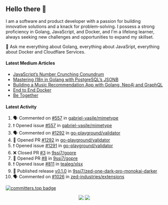 ## Hello there 👋

I am a software and product developer with a passion for building innovative solutions and a knack for problem-solving. I possess a strong proficiency in Golang, JavaScript, and Docker, and I'm a lifelong learner, always seeking new challenges and opportunities to expand my skillset.

💬 Ask me everything about Golang, everything about JavaSript, everything about Docker and Cloudflare Services.

#### Latest Medium Articles

<!-- ARTICLES:START -->
- [JavaScript’s Number Crunching Conundrum](https://9ssi7.medium.com/javascripts-number-crunching-conundrum-c8ad0c546738?source=rss-ced864c5b828------2)
- [Mastering I18n in Golang with PostgreSQL’s JSONB](https://9ssi7.medium.com/mastering-i18n-in-golang-with-postgresqls-jsonb-2631ad50376a?source=rss-ced864c5b828------2)
- [Building a Music Recommendation App with Golang, Neo4j and GraphQL](https://9ssi7.medium.com/building-a-music-recommendation-app-with-golang-neo4j-and-graphql-697f842ea688?source=rss-ced864c5b828------2)
- [End to End Docker](https://9ssi7.medium.com/end-to-end-docker-1d16d5a55424?source=rss-ced864c5b828------2)
- [Be Together](https://9ssi7.medium.com/be-together-3b8f5a3c7ed9?source=rss-ced864c5b828------2)
<!-- ARTICLES:END -->

#### Latest Activity

<!--START_SECTION:activity-->
1. 🗣 Commented on [#557](https://github.com/gabriel-vasile/mimetype/issues/557#issuecomment-2239213203) in [gabriel-vasile/mimetype](https://github.com/gabriel-vasile/mimetype)
2. ❗ Opened issue [#557](https://github.com/gabriel-vasile/mimetype/issues/557) in [gabriel-vasile/mimetype](https://github.com/gabriel-vasile/mimetype)
3. 🗣 Commented on [#1292](https://github.com/go-playground/validator/pull/1292#issuecomment-2239203007) in [go-playground/validator](https://github.com/go-playground/validator)
4. 💪 Opened PR [#1292](https://github.com/go-playground/validator/pull/1292) in [go-playground/validator](https://github.com/go-playground/validator)
5. ❗ Opened issue [#1291](https://github.com/go-playground/validator/issues/1291) in [go-playground/validator](https://github.com/go-playground/validator)
6. ❌ Closed PR [#3](https://github.com/9ssi7/gopre/pull/3) in [9ssi7/gopre](https://github.com/9ssi7/gopre)
7. 💪 Opened PR [#8](https://github.com/9ssi7/gopre/pull/8) in [9ssi7/gopre](https://github.com/9ssi7/gopre)
8. ❗ Opened issue [#811](https://github.com/tealeg/xlsx/issues/811) in [tealeg/xlsx](https://github.com/tealeg/xlsx)
9. 🚀 Published release [v0.1.0](https://github.com/9ssi7/zed-one-dark-pro-monokai-darker/releases/tag/v0.1.0) in [9ssi7/zed-one-dark-pro-monokai-darker](https://github.com/9ssi7/zed-one-dark-pro-monokai-darker)
10. 🗣 Commented on [#1026](https://github.com/zed-industries/extensions/pull/1026#issuecomment-2223678977) in [zed-industries/extensions](https://github.com/zed-industries/extensions)
<!--END_SECTION:activity-->

[![committers.top badge](https://user-badge.committers.top/turkey_private/9ssi7.svg)](https://user-badge.committers.top/turkey_private/9ssi7)

<p align="center">
  <picture>
  <source
    srcset="https://github-readme-stats.vercel.app/api?username=9ssi7&show_icons=true&theme=dark&hide_border=true&border_radius=10"
    media="(prefers-color-scheme: dark)"
  />
  <source
    srcset="https://github-readme-stats.vercel.app/api?username=9ssi7&show_icons=true&hide_border=true&border_radius=10"
    media="(prefers-color-scheme: light), (prefers-color-scheme: no-preference)"
  />
  <img src="https://github-readme-stats.vercel.app/api?username=9ssi7&show_icons=true&hide_border=true&border_radius=10" />
</picture>

<picture>
  <source
    srcset="https://github-readme-streak-stats.herokuapp.com?user=9ssi7&theme=dark&hide_border=true&border_radius=10"
    media="(prefers-color-scheme: dark)"
  />
  <source
    srcset="https://github-readme-streak-stats.herokuapp.com?user=9ssi7&hide_border=true&border_radius=10"
    media="(prefers-color-scheme: light), (prefers-color-scheme: no-preference)"
  />
  <img src="https://github-readme-streak-stats.herokuapp.com?user=9ssi7&hide_border=true&border_radius=10" />
</picture>
</p>
